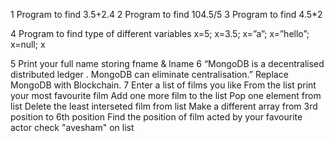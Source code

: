 1 Program to find 3.5+2.4
2 Program to find 104.5/5
3 Program to find 4.5*2

4 Program to find type of different variables
x=5;
x=3.5;
x=”a”;
x=”hello”;
x=null;
x

5 Print your full name storing fname & lname
6 “MongoDB is a decentralised distributed ledger . MongoDB can eliminate centralisation.”
Replace MongoDB with Blockchain.
7 Enter a list of films you like
From the list print your most favourite film
Add one more film to the list
Pop one element from list
Delete the least interseted film from list
Make a different array from 3rd position to 6th position
Find the position of film acted by your favourite actor
check "avesham" on list

